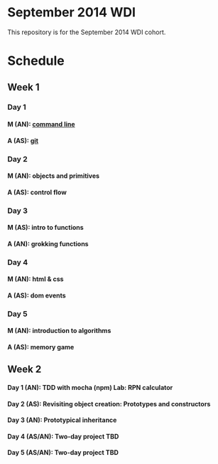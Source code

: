 September 2014 WDI
==================

This repository is for the September 2014 WDI cohort.

# Schedule

## Week 1
### Day 1
#### M (AN): [command line](command_line/)
#### A (AS): [git](git_intro/) 

### Day 2
#### M (AN): objects and primitives
#### A (AS): control flow

### Day 3
#### M (AS): intro to functions
#### A (AN): grokking functions

### Day 4
#### M (AN): html & css
#### A (AS): dom events

### Day 5
#### M (AN): introduction to algorithms
#### A (AS): memory game

## Week 2
#### Day 1 (AN): TDD with mocha (npm) Lab: RPN calculator
#### Day 2 (AS): Revisiting object creation: Prototypes and constructors 
#### Day 3 (AN): Prototypical inheritance 
#### Day 4 (AS/AN): Two-day project TBD 
#### Day 5 (AS/AN): Two-day project TBD 
